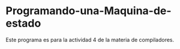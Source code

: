 # Programando-una-Maquina-de-estado

Este programa es para la actividad 4 de la materia de compiladores.
